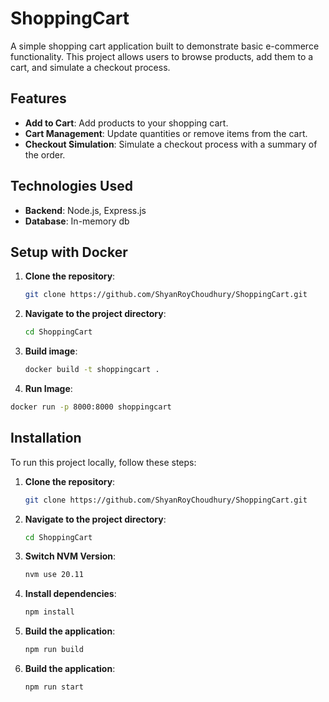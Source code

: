 # ShoppingCart

A simple shopping cart application built to demonstrate basic e-commerce functionality. This project allows users to browse products, add them to a cart, and simulate a checkout process.

## Features

- **Add to Cart**: Add products to your shopping cart.
- **Cart Management**: Update quantities or remove items from the cart.
- **Checkout Simulation**: Simulate a checkout process with a summary of the order.

## Technologies Used

- **Backend**: Node.js, Express.js
- **Database**: In-memory db

## Setup with Docker
1. **Clone the repository**:
   ```sh
   git clone https://github.com/ShyanRoyChoudhury/ShoppingCart.git
    ```
2. **Navigate to the project directory**:
   ```sh
   cd ShoppingCart
   ```
3. **Build image**:
   ```sh
   docker build -t shoppingcart .
   ```
4. **Run Image**:
 ```sh
docker run -p 8000:8000 shoppingcart
```

## Installation

To run this project locally, follow these steps:

1. **Clone the repository**:
   ```sh
   git clone https://github.com/ShyanRoyChoudhury/ShoppingCart.git
    ```
2. **Navigate to the project directory**:
   ```sh
   cd ShoppingCart
   ```
3. **Switch NVM Version**:
   ```sh
   nvm use 20.11
   ```
   
4. **Install dependencies**:
   ```sh
   npm install
   ```
5. **Build the application**:
   ```sh
   npm run build
   ```
6. **Build the application**:
   ```sh
   npm run start
   ```
